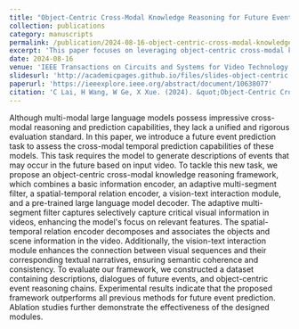 ```yaml
---
title: "Object-Centric Cross-Modal Knowledge Reasoning for Future Event Prediction in Videos"
collection: publications
category: manuscripts
permalink: /publication/2024-08-16-object-centric-cross-modal-knowledge-reasoning
excerpt: 'This paper focuses on leveraging object-centric cross-modal knowledge reasoning for predicting future events in videos.'
date: 2024-08-16
venue: 'IEEE Transactions on Circuits and Systems for Video Technology'
slidesurl: 'http://academicpages.github.io/files/slides-object-centric.pdf'
paperurl: 'https://ieeexplore.ieee.org/abstract/document/10638077'
citation: 'C Lai, H Wang, W Ge, X Xue. (2024). &quot;Object-Centric Cross-Modal Knowledge Reasoning for Future Event Prediction in Videos.&quot; <i>IEEE Transactions on Circuits and Systems for Video Technology</i>.'
---
```


Although multi-modal large language models possess impressive cross-modal reasoning and prediction capabilities, they lack a unified and rigorous evaluation standard. In this paper, we introduce a future event prediction task to assess the cross-modal temporal prediction capabilities of these models. This task requires the model to generate descriptions of events that may occur in the future based on input video.
To tackle this new task, we propose an object-centric cross-modal knowledge reasoning framework, which combines a basic information encoder, an adaptive multi-segment filter, a spatial-temporal relation encoder, a vision-text interaction module, and a pre-trained large language model decoder. The adaptive multi-segment filter captures selectively capture critical visual information in videos, enhancing the model's focus on relevant features. The spatial-temporal relation encoder decomposes and associates the objects and scene information in the video. Additionally, the vision-text interaction module enhances the connection between visual sequences and their corresponding textual narratives, ensuring semantic coherence and consistency.
To evaluate our framework, we constructed a dataset containing descriptions, dialogues of future events, and object-centric event reasoning chains. Experimental results indicate that the proposed framework outperforms all previous methods for future event prediction. Ablation studies further demonstrate the effectiveness of the designed modules.
